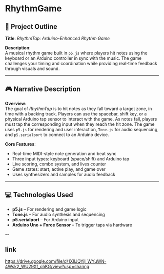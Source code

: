 # RhythmGame
## 🧩 Project Outline

**Title**: *RhythmTap: Arduino-Enhanced Rhythm Game*

**Description**:  
A musical rhythm game built in `p5.js` where players hit notes using the keyboard or an Arduino controller in sync with the music. The game challenges your timing and coordination while providing real-time feedback through visuals and sound.

---

## 🎮 Narrative Description

**Overview**:  
The goal of *RhythmTap* is to hit notes as they fall toward a target zone, in time with a backing track. Players can use the spacebar, shift key, or a physical Arduino tap sensor to interact with the game. As notes fall, players must tap the corresponding input when they reach the hit zone. The game uses `p5.js` for rendering and user interaction, `Tone.js` for audio sequencing, and `p5.serialport` to connect to an Arduino device.

**Core Features**:
- Real-time MIDI-style note generation and beat sync  
- Three input types: keyboard (space/shift) and Arduino tap  
- Live scoring, combo system, and lives counter  
- Game states: start, active play, and game over  
- Uses synthesizers and samples for audio feedback  

---

## 💻 Technologies Used

- **p5.js** – For rendering and game logic  
- **Tone.js** – For audio synthesis and sequencing  
- **p5.serialport** – For Arduino input  
- **Arduino Uno + Force Sensor** – To trigger taps via hardware

--

## link 
https://drive.google.com/file/d/1XllJQYjI_WYuWN-4Wsk2_WU29Xf_ohKG/view?usp=sharing
